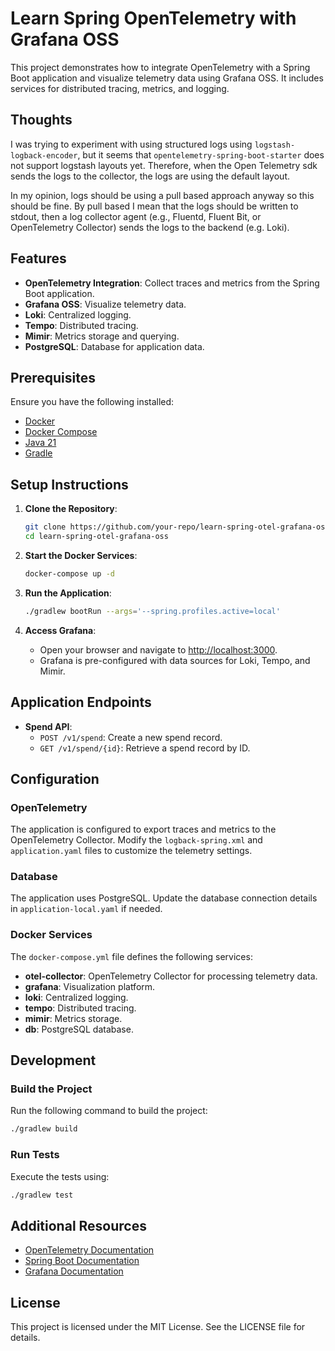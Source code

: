 # Learn Spring OpenTelemetry with Grafana OSS

This project demonstrates how to integrate OpenTelemetry with a Spring Boot application and visualize telemetry data using Grafana OSS. It includes services for distributed tracing, metrics, and logging.

## Thoughts

I was trying to experiment with using structured logs using `logstash-logback-encoder`,
but it seems that `opentelemetry-spring-boot-starter` does not support logstash layouts yet. 
Therefore, when the Open Telemetry sdk sends the logs to the collector, the logs are using the default layout.

In my opinion, logs should be using a pull based approach anyway so this should be fine.
By pull based I mean that the logs should be written to stdout, then a log collector agent (e.g., Fluentd, Fluent Bit, or OpenTelemetry Collector)
sends the logs to the backend (e.g. Loki).

## Features

- **OpenTelemetry Integration**: Collect traces and metrics from the Spring Boot application.
- **Grafana OSS**: Visualize telemetry data.
- **Loki**: Centralized logging.
- **Tempo**: Distributed tracing.
- **Mimir**: Metrics storage and querying.
- **PostgreSQL**: Database for application data.

## Prerequisites

Ensure you have the following installed:

- [Docker](https://www.docker.com/)
- [Docker Compose](https://docs.docker.com/compose/)
- [Java 21](https://jdk.java.net/21/)
- [Gradle](https://gradle.org/)

## Setup Instructions

1. **Clone the Repository**:
   ```bash
   git clone https://github.com/your-repo/learn-spring-otel-grafana-oss.git
   cd learn-spring-otel-grafana-oss
   ```

2. **Start the Docker Services**:
   ```bash
   docker-compose up -d
   ```

3. **Run the Application**:
   ```bash
   ./gradlew bootRun --args='--spring.profiles.active=local'
   ```

4. **Access Grafana**:
   - Open your browser and navigate to [http://localhost:3000](http://localhost:3000).
   - Grafana is pre-configured with data sources for Loki, Tempo, and Mimir.

## Application Endpoints

- **Spend API**:
  - `POST /v1/spend`: Create a new spend record.
  - `GET /v1/spend/{id}`: Retrieve a spend record by ID.

## Configuration

### OpenTelemetry

The application is configured to export traces and metrics to the OpenTelemetry Collector. Modify the `logback-spring.xml` and `application.yaml` files to customize the telemetry settings.

### Database

The application uses PostgreSQL. Update the database connection details in `application-local.yaml` if needed.

### Docker Services

The `docker-compose.yml` file defines the following services:

- **otel-collector**: OpenTelemetry Collector for processing telemetry data.
- **grafana**: Visualization platform.
- **loki**: Centralized logging.
- **tempo**: Distributed tracing.
- **mimir**: Metrics storage.
- **db**: PostgreSQL database.

## Development

### Build the Project

Run the following command to build the project:
```bash
./gradlew build
```

### Run Tests

Execute the tests using:
```bash
./gradlew test
```

## Additional Resources

- [OpenTelemetry Documentation](https://opentelemetry.io/docs/)
- [Spring Boot Documentation](https://spring.io/projects/spring-boot)
- [Grafana Documentation](https://grafana.com/docs/)

## License

This project is licensed under the MIT License. See the LICENSE file for details.
